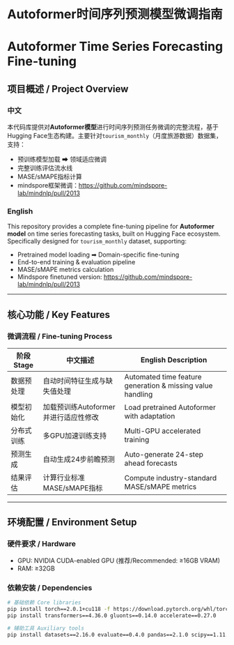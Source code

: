 # Autoformer时间序列预测模型微调指南  
# Autoformer Time Series Forecasting Fine-tuning

## 项目概述 / Project Overview

### 中文
本代码库提供对**Autoformer模型**进行时间序列预测任务微调的完整流程，基于Hugging Face生态构建。主要针对`tourism_monthly`（月度旅游数据）数据集，支持：
- 预训练模型加载 ➡ 领域适应微调
- 完整训练评估流水线
- MASE/sMAPE指标计算
- mindspore框架微调：https://github.com/mindspore-lab/mindnlp/pull/2013

### English
This repository provides a complete fine-tuning pipeline for **Autoformer model** on time series forecasting tasks, built on Hugging Face ecosystem. Specifically designed for `tourism_monthly` dataset, supporting:
- Pretrained model loading ➡ Domain-specific fine-tuning
- End-to-end training & evaluation pipeline
- MASE/sMAPE metrics calculation
- Mindspore finetuned version: https://github.com/mindspore-lab/mindnlp/pull/2013

---

## 核心功能 / Key Features

### 微调流程 / Fine-tuning Process

| 阶段 Stage        | 中文描述                              | English Description                          |
|-------------------|---------------------------------------|----------------------------------------------|
| 数据预处理         | 自动时间特征生成与缺失值处理          | Automated time feature generation & missing value handling |
| 模型初始化         | 加载预训练Autoformer并进行适应性修改  | Load pretrained Autoformer with adaptation    |
| 分布式训练         | 多GPU加速训练支持                     | Multi-GPU accelerated training               |
| 预测生成           | 自动生成24步前瞻预测                  | Auto-generate 24-step ahead forecasts        |
| 结果评估           | 计算行业标准MASE/sMAPE指标            | Compute industry-standard MASE/sMAPE metrics |

---

## 环境配置 / Environment Setup

### 硬件要求 / Hardware
- GPU: NVIDIA CUDA-enabled GPU (推荐/Recommended: ≥16GB VRAM)
- RAM: ≥32GB

### 依赖安装 / Dependencies
```bash
# 基础依赖 Core libraries
pip install torch==2.0.1+cu118 -f https://download.pytorch.org/whl/torch_stable.html
pip install transformers==4.36.0 gluonts==0.14.0 accelerate==0.27.0

# 辅助工具 Auxiliary tools
pip install datasets==2.16.0 evaluate==0.4.0 pandas==2.1.0 scipy==1.11.0

